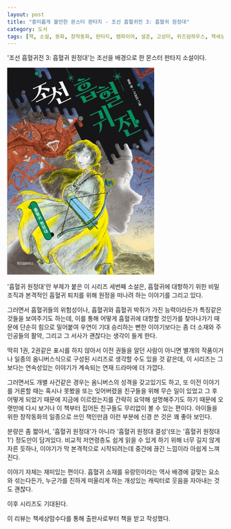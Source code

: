 ```yaml
---
layout: post
title: "흥미롭게 볼만한 몬스터 판타지 - 조선 흡혈귀전 3: 흡혈귀 원정대"
category: 도서
tags: [책, 소설, 동화, 창작동화, 판타지, 뱀파이어, 설흔, 고상미, 위즈덤하우스, 책세상맘수다, 서평]
---
```


'조선 흡혈귀전 3: 흡혈귀 원정대'는
조선을 배경으로 한 몬스터 판타지 소설이다.

![표지](/images/book/joseon-vampire-3-vampire-expedition-book-h480.jpg)

'흡혈귀 원정대'란 부제가 붙은 이 시리즈 세번째 소설은,
흡혈귀에 대항하기 위한 비밀조직과
본격적인 흡혈귀 퇴치를 위해 원정을 떠나려 하는 이야기를 그리고 있다.

그러면서 흡혈귀들의 위험성이나,
흡혈귀와 흡혈귀 박쥐가 가진 능력이라든가 특징같은 것들을 보여주기도 하는데,
이를 통해 어떻게 흡혈귀에 대항할 것인가를 찾아나가기 때문에
단순히 힘으로 밀어붙여 우연이 기대 승리하는 뻔한 이야기보다는
좀 더 소재와 주인공들의 활약, 그리고 그 서사가 괜찮다는 생각이 들게 한다.

딱히 1권, 2권같은 표시를 하지 않아서
이전 권들을 알던 사람이 아니면 별개의 작품이거나 
일종의 옴니버스식으로 구성된 시리즈로 생각할 수도 있을 것 같은데,
이 시리즈는 그보다는 연속성있는 이야기가 계속되는
연재 드라마에 더 가깝다.

그러면서도 개별 사건같은 경우는 옴니버스의 성격을 갖고있기도 하고,
또 이전 이야기를 거론할 때는
혹시나 못봤을 또는 잊어버렸을 친구들을 위해
무슨 일이 있었고 그 후 어떻게 되었기 때문에 지금에 이르렀는지를
간략히 요약해 설명해주기도 하기 때문에
오랫만에 다시 보거나 이 책부터 집어든 친구들도 무리없이 볼 수 있는 편이다.
아이들을 위한 창작동화의 일종으로 쓰인 책인만큼
이런 부분에 신경 쓴 것은 꽤 좋아 보인다.

분량은 좀 짧아서, '흡혈귀 원정대'가 아니라 '흡혈귀 원정대 결성'(또는 '흡혈귀 원정대 1') 정도만이 담겨있다.
비교적 저연령층도 쉽게 읽을 수 있게 하기 위해 너무 길지 않게 자른 듯하나,
이야기가 막 본격적으로 시작되려는데 중간에 끊긴 느낌이라 아쉽게 느껴진다.

이야기 자체는 재미있는 편이다.
흡혈귀 소재를 유랑민이라는 역사 배경에 걸맞는 요소와 섞는다든가,
누군가를 진하게 떠올리게 하는 개성있는 캐릭터로 웃음을 자아내는 것도 괜찮다.

이후 시리즈도 기대된다.



<div class="im im-info">
이 리뷰는 책세상맘수다를 통해 출판사로부터 책을 받고 작성했다.
</div>
